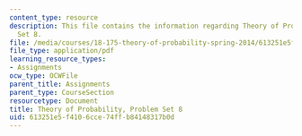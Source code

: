 ```yaml
---
content_type: resource
description: This file contains the information regarding Theory of Probability, Problem
  Set 8.
file: /media/courses/18-175-theory-of-probability-spring-2014/613251e5f4106cce74ffb84148317b0d_MIT18_175S14_ProblemSet8.pdf
file_type: application/pdf
learning_resource_types:
- Assignments
ocw_type: OCWFile
parent_title: Assignments
parent_type: CourseSection
resourcetype: Document
title: Theory of Probability, Problem Set 8
uid: 613251e5-f410-6cce-74ff-b84148317b0d
---
```

